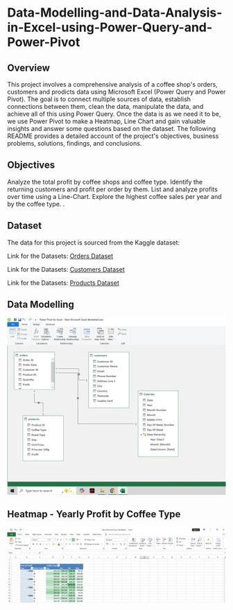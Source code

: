 # Data-Modelling-and-Data-Analysis-in-Excel-using-Power-Query-and-Power-Pivot

## Overview
This project involves a comprehensive analysis of a coffee shop's orders, customers and prodicts data using Microsoft Excel (Power Query and Power Pivot). The goal is to connect multiple sources of data, establish connections between them, clean the data, manipulate the data, and achieve all of this using Power Query. Once the data is as we need it to be, we use Power Pivot to make a Heatmap, Line Chart and gain valuable insights and answer some questions based on the dataset. The following README provides a detailed account of the project's objectives, business problems, solutions, findings, and conclusions.

## Objectives
Analyze the total profit by coffee shops and coffee type.
Identify the returning customers and profit per order by them.
List and analyze profits over time using a Line-Chart.
Explore the highest coffee sales per year and by the coffee type. .

## Dataset
The data for this project is sourced from the Kaggle dataset:

Link for the Datasets: [Orders Dataset ](https://github.com/sumedhkulkarni7/Data-Modelling-and-Data-Analysis-in-Excel-using-Power-Query-and-Power-Pivot/blob/main/orders.csv)

Link for the Datasets: [Customers Dataset ](https://github.com/sumedhkulkarni7/Data-Modelling-and-Data-Analysis-in-Excel-using-Power-Query-and-Power-Pivot/blob/main/customers.csv)

Link for the Datasets: [Products Dataset ](https://github.com/sumedhkulkarni7/Data-Modelling-and-Data-Analysis-in-Excel-using-Power-Query-and-Power-Pivot/blob/main/products.csv)

## Data Modelling

![Data Modelling](https://github.com/sumedhkulkarni7/Data-Modelling-and-Data-Analysis-in-Excel-using-Power-Query-and-Power-Pivot/blob/main/Power%20Pivot%201.PNG)

## Heatmap - Yearly Profit by Coffee Type

![Yearly Profit by Coffee Type](https://github.com/sumedhkulkarni7/Data-Modelling-and-Data-Analysis-in-Excel-using-Power-Query-and-Power-Pivot/blob/main/yearl%20Profit%20Pivot%20Table.PNG)

